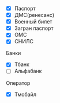 - [x] Паспорт
- [x] ДМС(ренесанс)
- [x] Военный билет
- [x] Загран паспорт
- [x] ОМС
- [x] СНИЛС

Банки
- [x] Тбанк
- [ ] Альфабанк

Оператор
- [x] Тмобайл


